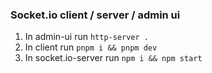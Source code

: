 ### Socket.io client / server / admin ui

1. In admin-ui run `http-server .`
2. In client run `pnpm i && pnpm dev`
3. In socket.io-server run `npm i && npm start`
